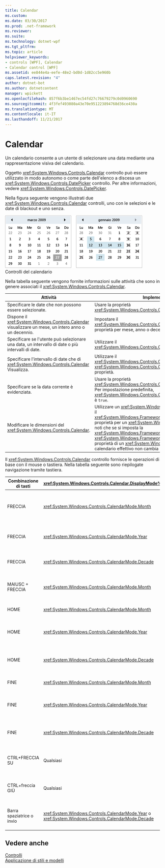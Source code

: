 ```yaml
---
title: Calendar
ms.custom: 
ms.date: 03/30/2017
ms.prod: .net-framework
ms.reviewer: 
ms.suite: 
ms.technology: dotnet-wpf
ms.tgt_pltfrm: 
ms.topic: article
helpviewer_keywords:
- controls [WPF], Calendar
- Calendar control [WPF]
ms.assetid: ee844e4a-eefe-48e2-bd0d-1d82cc5e960b
caps.latest.revision: "4"
author: dotnet-bot
ms.author: dotnetcontent
manager: wpickett
ms.openlocfilehash: 857f6b3be1467ec54fd27c76679279c0d0960690
ms.sourcegitcommit: 4f3fef493080a43e70e951223894768d36ce430a
ms.translationtype: MT
ms.contentlocale: it-IT
ms.lasthandoff: 11/21/2017
---
```

# <a name="calendar"></a>Calendar
Un calendario consente a un utente di selezionare una data mediante una rappresentazione visiva del calendario.  
  
 Oggetto <xref:System.Windows.Controls.Calendar> controllo può essere utilizzato in modo autonomo o come parte dell'elenco a discesa un <xref:System.Windows.Controls.DatePicker> controllo. Per altre informazioni, vedere <xref:System.Windows.Controls.DatePicker>.  
  
 Nella figura seguente vengono illustrati due <xref:System.Windows.Controls.Calendar> controlli, uno con le selezioni e le date di blackout e uno senza.  
  
 ![Controlli calendario](../../../../docs/framework/wpf/controls/media/ndp-calendarcontrols.png "NDP_CalendarControls")  
Controlli del calendario  
  
 Nella tabella seguente vengono fornite informazioni sulle attività che sono in genere associati il <xref:System.Windows.Controls.Calendar>.  
  
|Attività|Implementazione|  
|----------|--------------------|  
|Specificare le date che non possono essere selezionate.|Usare la proprietà <xref:System.Windows.Controls.Calendar.BlackoutDates%2A>.|  
|Dispone il <xref:System.Windows.Controls.Calendar> visualizzare un mese, un intero anno o un decennio.|Impostare il <xref:System.Windows.Controls.Calendar.DisplayMode%2A> proprietà per mese, anno o decennio.|  
|Specificare se l'utente può selezionare una data, un intervallo di date o più intervalli di date.|Utilizzare il <xref:System.Windows.Controls.Calendar.SelectionMode%2A>.|  
|Specificare l'intervallo di date che di <xref:System.Windows.Controls.Calendar> Visualizza.|Utilizzare il <xref:System.Windows.Controls.Calendar.DisplayDateStart%2A> e <xref:System.Windows.Controls.Calendar.DisplayDateEnd%2A> proprietà.|  
|Specificare se la data corrente è evidenziata.|Usare la proprietà <xref:System.Windows.Controls.Calendar.IsTodayHighlighted%2A>. Per impostazione predefinita, <xref:System.Windows.Controls.Calendar.IsTodayHighlighted%2A> è `true`.|  
|Modificare le dimensioni del <xref:System.Windows.Controls.Calendar>.|Utilizzare un <xref:System.Windows.Controls.Viewbox> o impostare il <xref:System.Windows.FrameworkElement.LayoutTransform%2A> proprietà per un <xref:System.Windows.Media.ScaleTransform>. Si noti che se si imposta la <xref:System.Windows.FrameworkElement.Width%2A> e <xref:System.Windows.FrameworkElement.Height%2A> le proprietà di un <xref:System.Windows.Controls.Calendar>, il calendario effettivo non cambia le dimensioni.|  
  
 Il <xref:System.Windows.Controls.Calendar> controllo fornisce le operazioni di base con il mouse o tastiera. Nella tabella seguente sono riepilogate navigazione tramite tastiera.  
  
|Combinazione di tasti|<xref:System.Windows.Controls.Calendar.DisplayMode%2A>|Azione|  
|---------------------|-----------------------------------------------------------------------------------------------------------------------------------------------------------|------------|  
|FRECCIA|<xref:System.Windows.Controls.CalendarMode.Month>|Modifiche di <xref:System.Windows.Controls.Calendar.SelectedDate%2A> proprietà se il <xref:System.Windows.Controls.Calendar.SelectionMode%2A> proprietà non è impostata su <xref:System.Windows.Controls.CalendarSelectionMode.None>.|  
|FRECCIA|<xref:System.Windows.Controls.CalendarMode.Year>|Imposta il mese del <xref:System.Windows.Controls.Calendar.DisplayDate%2A> proprietà. Si noti che il <xref:System.Windows.Controls.Calendar.SelectedDate%2A> non cambia.|  
|FRECCIA|<xref:System.Windows.Controls.CalendarMode.Decade>|Modificare l'anno del <xref:System.Windows.Controls.Calendar.DisplayDate%2A>. Si noti che il <xref:System.Windows.Controls.Calendar.SelectedDate%2A> non cambia.|  
|MAIUSC + FRECCIA|<xref:System.Windows.Controls.CalendarMode.Month>|Se <xref:System.Windows.Controls.Calendar.SelectionMode%2A> non è impostata su <xref:System.Windows.Controls.CalendarSelectionMode.SingleDate> o <xref:System.Windows.Controls.CalendarSelectionMode.None>, estende l'intervallo di date selezionato.|  
|HOME|<xref:System.Windows.Controls.CalendarMode.Month>|Modifiche di <xref:System.Windows.Controls.Calendar.SelectedDate%2A> al primo giorno del mese corrente.|  
|HOME|<xref:System.Windows.Controls.CalendarMode.Year>|Imposta il mese del <xref:System.Windows.Controls.Calendar.DisplayDate%2A> al primo mese dell'anno. Il <xref:System.Windows.Controls.Calendar.SelectedDate%2A> non cambia.|  
|HOME|<xref:System.Windows.Controls.CalendarMode.Decade>|Modificare l'anno del <xref:System.Windows.Controls.Calendar.DisplayDate%2A> per il primo anno del decennio. Il <xref:System.Windows.Controls.Calendar.SelectedDate%2A> non cambia.|  
|FINE|<xref:System.Windows.Controls.CalendarMode.Month>|Modifiche di <xref:System.Windows.Controls.Calendar.SelectedDate%2A> all'ultimo giorno del mese corrente.|  
|FINE|<xref:System.Windows.Controls.CalendarMode.Year>|Imposta il mese del <xref:System.Windows.Controls.Calendar.DisplayDate%2A> per il mese dell'anno. Il <xref:System.Windows.Controls.Calendar.SelectedDate%2A> non cambia.|  
|FINE|<xref:System.Windows.Controls.CalendarMode.Decade>|Modificare l'anno del <xref:System.Windows.Controls.Calendar.DisplayDate%2A> per l'ultimo anno del decennio. Il <xref:System.Windows.Controls.Calendar.SelectedDate%2A> non cambia.|  
|CTRL+FRECCIA SU|Qualsiasi|Passa al successivo più grande <xref:System.Windows.Controls.Calendar.DisplayMode%2A>. Se <xref:System.Windows.Controls.Calendar.DisplayMode%2A> già <xref:System.Windows.Controls.CalendarMode.Decade>, nessuna azione.|  
|CTRL+freccia GIÙ|Qualsiasi|Passa al successivo più piccoli <xref:System.Windows.Controls.Calendar.DisplayMode%2A>. Se <xref:System.Windows.Controls.Calendar.DisplayMode%2A> già <xref:System.Windows.Controls.CalendarMode.Month>, nessuna azione.|  
|Barra spaziatrice o invio|<xref:System.Windows.Controls.CalendarMode.Year> o <xref:System.Windows.Controls.CalendarMode.Decade>|Opzioni <xref:System.Windows.Controls.Calendar.DisplayMode%2A> per il <xref:System.Windows.Controls.CalendarMode.Month> o <xref:System.Windows.Controls.CalendarMode.Year> rappresentato dall'elemento attivo.|  
  
## <a name="see-also"></a>Vedere anche  
 [Controlli](../../../../docs/framework/wpf/controls/index.md)  
 [Applicazione di stili e modelli](../../../../docs/framework/wpf/controls/styling-and-templating.md)

